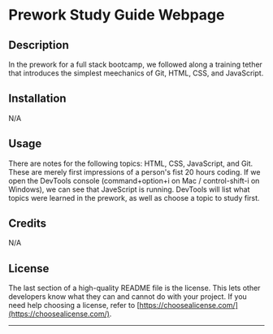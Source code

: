 # Prework Study Guide Webpage

## Description

In the prework for a full stack bootcamp, we followed along a training tether that introduces the simplest meechanics of Git, HTML, CSS, and JavaScript.



## Installation

N/A

## Usage

There are notes for the following topics: HTML, CSS, JavaScript, and Git. These are merely first impressions of a person's fist 20 hours coding. If we open the DevTools console (command+option+i on Mac / control-shift-i on Windows), we can see that JaveScript is running. DevTools will list what topics were learned in the prework, as well as choose a topic to study first.


## Credits

N/A

## License

The last section of a high-quality README file is the license. This lets other developers know what they can and cannot do with your project. If you need help choosing a license, refer to [https://choosealicense.com/](https://choosealicense.com/).

---